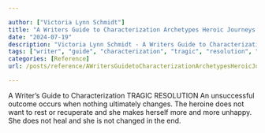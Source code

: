 ```yaml
---

author: ["Victoria Lynn Schmidt"]
title: "A Writers Guide to Characterization Archetypes Heroic Journeys and Other Elements of Dynamic Character Development - part0024_split_005.html"
date: "2024-07-19"
description: "Victoria Lynn Schmidt - A Writers Guide to Characterization Archetypes Heroic Journeys and Other Elements of Dynamic Character Development"
tags: ["writer", "guide", "characterization", "tragic", "resolution", "unsuccessful", "outcome", "occurs", "nothing", "ultimately", "change", "heroine", "want", "rest", "recuperate", "make", "unhappy", "heal", "changed", "end"]
categories: [Reference]
url: /posts/reference/AWritersGuidetoCharacterizationArchetypesHeroicJourneysandOtherElementsofDynamicCharacterDevelopment-part0024split005html

---
```



A Writer’s Guide to Characterization
TRAGIC RESOLUTION
An unsuccessful outcome occurs when nothing ultimately changes. The heroine does not want to rest or recuperate and she makes herself more and more unhappy. She does not heal and she is not changed in the end.
